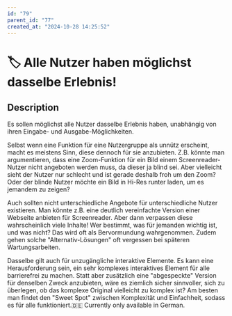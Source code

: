 ```yaml
---
id: "79"
parent_id: "77"
created_at: "2024-10-28 14:25:52"
---
```


# 🏷️ Alle Nutzer haben möglichst dasselbe Erlebnis!

## Description

Es sollen möglichst alle Nutzer dasselbe Erlebnis haben, unabhängig von ihren Eingabe- und Ausgabe-Möglichkeiten.

Selbst wenn eine Funktion für eine Nutzergruppe als unnütz erscheint, macht es meistens Sinn, diese dennoch für sie anzubieten. Z.B. könnte man argumentieren, dass eine Zoom-Funktion für ein Bild einem Screenreader-Nutzer nicht angeboten werden muss, da dieser ja blind sei. Aber vielleicht sieht der Nutzer nur schlecht und ist gerade deshalb froh um den Zoom? Oder der blinde Nutzer möchte ein Bild in Hi-Res runter laden, um es jemandem zu zeigen?

Auch sollten nicht unterschiedliche Angebote für unterschiedliche Nutzer existieren. Man könnte z.B. eine deutlich vereinfachte Version einer Webseite anbieten für Screenreader. Aber dann verpassen diese wahrscheinlich viele Inhalte! Wer bestimmt, was für jemanden wichtig ist, und was nicht? Das wird oft als Bervormundung wahrgenommen. Zudem gehen solche "Alternativ-Lösungen" oft vergessen bei späteren Wartungsarbeiten.

Dasselbe gilt auch für unzugängliche interaktive Elemente. Es kann eine Herausforderung sein, ein sehr komplexes interaktives Element für alle barrierefrei zu machen. Statt aber zusätzlich eine "abgespeckte" Version für denselben Zweck anzubieten, wäre es ziemlich sicher sinnvoller, sich zu überlegen, ob das komplexe Original vielleicht zu komplex ist? Am besten man findet den "Sweet Spot" zwischen Komplexität und Einfachheit, sodass es für alle funktioniert.🇩🇪 Currently only available in German.
